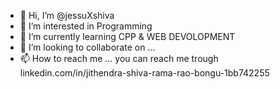 - 👋 Hi, I’m @jessuXshiva
- 👀 I’m interested in Programming
- 🌱 I’m currently learning CPP & WEB DEVOLOPMENT 
- 💞️ I’m looking to collaborate on ...
- 📫 How to reach me ... you can reach me trough linkedin.com/in/jithendra-shiva-rama-rao-bongu-1bb742255

<!---
jessuXshiva/jessuXshiva is a ✨ special ✨ repository because its `README.md` (this file) appears on your GitHub profile.
You can click the Preview link to take a look at your changes.
--->
